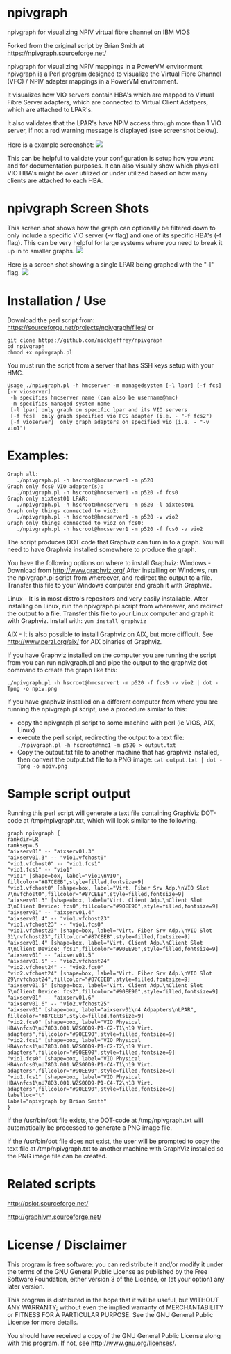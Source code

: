 # npivgraph
npivgraph for visualizing NPIV virtual fibre channel on IBM VIOS

Forked from the original script by Brian Smith at https://npivgraph.sourceforge.net/

npivgraph for visualizing NPIV mappings in a PowerVM environment
npivgraph is a Perl program designed to visualize the Virtual Fibre Channel (VFC) / NPIV adapter mappings in a PowerVM environment. 

It visualizes how VIO servers contain HBA's which are mapped to Virtual Fibre Server adapters, which are connected to Virtual Client Adatpers, which are attached to LPAR's. 

It also validates that the LPAR's have NPIV access through more than 1 VIO server, if not a red warning message is displayed (see screenshot below).

Here is a example screenshot:
<img src=images/npivgraph1.png>

This can be helpful to validate your configuration is setup how you want and for documentation purposes.   It can also visually show which physical VIO HBA's might be over utilized or under utilized based on how many clients are attached to each HBA. 

# npivgraph Screen Shots

This screen shot shows how the graph can optionally be filtered down to only include a specific VIO server (-v flag) and one of its specific HBA's (-f flag).  This can be very helpful for large systems where you need to break it up in to smaller graphs. 
<img src=images/npivgraph2.png>

Here is a screen shot showing a single LPAR being graphed with the "-l" flag. 
<img src=images/npivgraph3.png>

# Installation / Use
Download the perl script from:  https://sourceforge.net/projects/npivgraph/files/
or 
```
git clone https://github.com/nickjeffrey/npivgraph
cd npivgraph
chmod +x npivgraph.pl
```

You must run the script from a server that has SSH keys setup with your HMC.  

```
Usage ./npivgraph.pl -h hmcserver -m managedsystem [-l lpar] [-f fcs] [-v vioserver]
 -h specifies hmcserver name (can also be username@hmc)
 -m specifies managed system name
 [-l lpar] only graph on specific lpar and its VIO servers
 [-f fcs]  only graph specified vio FCS adapter (i.e. - "-f fcs2")
 [-f vioserver]  only graph adapters on specified vio (i.e. - "-v vio1")
```

# Examples:
```
Graph all:
   ./npivgraph.pl -h hscroot@hmcserver1 -m p520
Graph only fcs0 VIO adapter(s):
   ./npivgraph.pl -h hscroot@hmcserver1 -m p520 -f fcs0
Graph only aixtest01 LPAR:
   ./npivgraph.pl -h hscroot@hmcserver1 -m p520 -l aixtest01
Graph only things connected to vio2:
   ./npivgraph.pl -h hscroot@hmcserver1 -m p520 -v vio2
Graph only things connected to vio2 on fcs0:
   ./npivgraph.pl -h hscroot@hmcserver1 -m p520 -f fcs0 -v vio2
```

The script produces DOT code that Graphviz can turn in to a graph.  You will need to have Graphviz installed somewhere to produce the graph. 

You have the following options on where to install Graphviz:
Windows - Download from http://www.graphviz.org/    After installing on Windows, run the npivgraph.pl script from whereever, and redirect the output to a file.   Transfer this file to your Windows computer and graph it with Graphviz.

Linux - It is in most distro's repositors and very easily installable.  After installing on Linux, run the npivgraph.pl script from whereever, and redirect the output to a file.   Transfer this file to your Linux computer and graph it with Graphviz.  Install with: ```yum install graphviz```

AIX -  It is also possible to install Graphviz on AIX, but more difficult.  See http://www.perzl.org/aix/ for AIX binaries of Graphviz.

If you have Graphviz installed on the computer you are running the script from you can run npivgraph.pl and pipe the output to the graphviz dot command to create the graph like this:

```
./npivgraph.pl -h hscroot@hmcserver1 -m p520 -f fcs0 -v vio2 | dot -Tpng -o npiv.png
```

If you have graphviz installed on a different computer from where you are running the npivgraph.pl script, use a procedure similar to this:
- copy the npivgraph.pl script to some machine with perl (ie VIOS, AIX, Linux)
- execute the perl script, redirecting the output to a text file: ```./npivgraph.pl -h hscroot@hmc1 -m p520 > output.txt```
- Copy the output.txt file to another machine that has graphviz installed, then convert the output.txt file to a PNG image: ```cat output.txt | dot -Tpng -o npiv.png```

# Sample script output
Running this perl script will generate a text file containing GraphViz DOT-code at /tmp/npivgraph.txt, which will look similar to the following.
```
graph npivgraph {
rankdir=LR
ranksep=.5
"aixserv01" -- "aixserv01.3"
"aixserv01.3" -- "vio1.vfchost0"
"vio1.vfchost0" -- "vio1.fcs1"
"vio1.fcs1" -- "vio1"
"vio1" [shape=box, label="vio1\nVIO", fillcolor="#87CEEB",style=filled,fontsize=9]
"vio1.vfchost0" [shape=box, label="Virt. Fiber Srv Adp.\nVIO Slot 7\nvfchost0",fillcolor="#87CEEB",style=filled,fontsize=9]
"aixserv01.3" [shape=box, label="Virt. Client Adp.\nClient Slot 3\nClient Device: fcs0",fillcolor="#90EE90",style=filled,fontsize=9]
"aixserv01" -- "aixserv01.4"
"aixserv01.4" -- "vio1.vfchost23"
"vio1.vfchost23" -- "vio1.fcs0"
"vio1.vfchost23" [shape=box, label="Virt. Fiber Srv Adp.\nVIO Slot 31\nvfchost23",fillcolor="#87CEEB",style=filled,fontsize=9]
"aixserv01.4" [shape=box, label="Virt. Client Adp.\nClient Slot 4\nClient Device: fcs1",fillcolor="#90EE90",style=filled,fontsize=9]
"aixserv01" -- "aixserv01.5"
"aixserv01.5" -- "vio2.vfchost24"
"vio2.vfchost24" -- "vio2.fcs0"
"vio2.vfchost24" [shape=box, label="Virt. Fiber Srv Adp.\nVIO Slot 29\nvfchost24",fillcolor="#87CEEB",style=filled,fontsize=9]
"aixserv01.5" [shape=box, label="Virt. Client Adp.\nClient Slot 5\nClient Device: fcs2",fillcolor="#90EE90",style=filled,fontsize=9]
"aixserv01" -- "aixserv01.6"
"aixserv01.6" -- "vio2.vfchost25"
"aixserv01" [shape=box, label="aixserv01\n4 Adpapters\nLPAR", fillcolor="#87CEEB",style=filled,fontsize=9]
"vio2.fcs0" [shape=box, label="VIO Physical HBA\nfcs0\nU78D3.001.WZS00D9-P1-C2-T1\n19 Virt. adapters",fillcolor="#90EE90",style=filled,fontsize=9]
"vio2.fcs1" [shape=box, label="VIO Physical HBA\nfcs1\nU78D3.001.WZS00D9-P1-C2-T2\n19 Virt. adapters",fillcolor="#90EE90",style=filled,fontsize=9]
"vio1.fcs0" [shape=box, label="VIO Physical HBA\nfcs0\nU78D3.001.WZS00D9-P1-C4-T1\n19 Virt. adapters",fillcolor="#90EE90",style=filled,fontsize=9]
"vio1.fcs1" [shape=box, label="VIO Physical HBA\nfcs1\nU78D3.001.WZS00D9-P1-C4-T2\n18 Virt. adapters",fillcolor="#90EE90",style=filled,fontsize=9]
labelloc="t"
label="npivgraph by Brian Smith"
}
```

If the /usr/bin/dot file exists, the DOT-code at /tmp/npivgraph.txt will automatically be processed to generate a PNG image file.

If the /usr/bin/dot file does not exist, the user will be prompted to copy the text file at /tmp/npivgraph.txt to another machine with GraphViz installed so the PNG image file can be created.


# Related scripts
http://pslot.sourceforge.net/

http://graphlvm.sourceforge.net/


# License / Disclaimer
This program is free software: you can redistribute it and/or modify
it under the terms of the GNU General Public License as published by
the Free Software Foundation, either version 3 of the License, or
(at your option) any later version.

This program is distributed in the hope that it will be useful,
but WITHOUT ANY WARRANTY; without even the implied warranty of
MERCHANTABILITY or FITNESS FOR A PARTICULAR PURPOSE.  See the
GNU General Public License for more details.

You should have received a copy of the GNU General Public License
along with this program.  If not, see <http://www.gnu.org/licenses/>.
